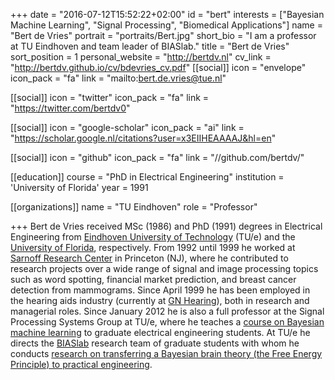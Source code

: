 +++
date = "2016-07-12T15:52:22+02:00"
id = "bert"
interests = ["Bayesian Machine Learning", "Signal Processing", "Biomedical Applications"]
name = "Bert de Vries"
portrait = "portraits/Bert.jpg"
short_bio = "I am a professor at TU Eindhoven and team leader of BIASlab."
title = "Bert de Vries"
sort_position = 1
personal_website = "http://bertdv.nl"
cv_link = "http://bertdv.github.io/cv/bdevries_cv.pdf"
[[social]]
    icon = "envelope"
    icon_pack = "fa"
    link = "mailto:bert.de.vries@tue.nl"

[[social]]
    icon = "twitter"
    icon_pack = "fa"
    link = "https://twitter.com/bertdv0"

[[social]]
    icon = "google-scholar"
    icon_pack = "ai"
    link = "https://scholar.google.nl/citations?user=x3EIIHEAAAAJ&hl=en"

[[social]]
    icon = "github"
    icon_pack = "fa"
    link = "//github.com/bertdv/"

[[education]]
    course = "PhD in Electrical Engineering"
    institution = 'University of Florida'
    year = 1991

[[organizations]]
    name = "TU Eindhoven"
    role = "Professor"

+++
Bert de Vries received MSc (1986) and PhD (1991) degrees in Electrical Engineering from [Eindhoven University of Technology](http://tue.nl) (TU/e) and the [University of Florida](http://ufl.edu), respectively. From 1992 until 1999 he worked at [Sarnoff Research Center](https://www.sri.com/) in Princeton (NJ), where he contributed to research projects over a wide range of signal and image processing topics such as word spotting, financial market prediction, and breast cancer detection from mammograms. Since April 1999 he has been employed in the hearing aids industry (currently at [GN Hearing](http://gnhearing.com)), both in research and managerial roles. Since January 2012 he is also a full professor at the Signal Processing Systems Group at TU/e, where he teaches a [course on Bayesian machine learning](http://bmlip.nl) to graduate electrical engineering students. At TU/e he directs the [BIASlab](http://biaslab.github.io) research team of graduate students with whom he conducts [research on transferring
 a Bayesian brain theory (the Free Energy Principle) to practical engineering](https://youtu.be/QYbcm6G_wsk).  